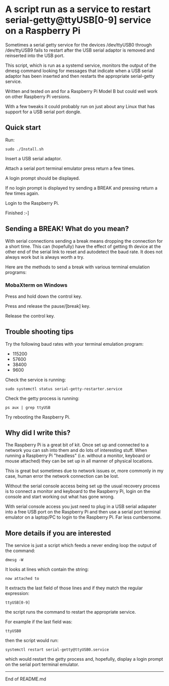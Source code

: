 # A script run as a service to restart serial-getty@ttyUSB[0-9] service on a Raspberry Pi

Sometimes a serial getty service for the devices /dev/ttyUSB0 through
/dev/ttyUSB9 fails to restart after the USB serial adaptor is removed
and reinserted into the USB port.

This script, which is run as a systemd service, monitors the output of the
dmesg command looking for messages that indicate when a USB serial adaptor
has been inserted and then restarts the appropriate serial-getty service.

Written and tested on and for a Raspberry Pi Model B but could well work
on other Raspberry Pi versions.

With a few tweaks it could probably run on just about any Linux that
has support for a USB serial port dongle.

## Quick start

Run:

```
sudo ./Install.sh
```

Insert a USB serial adaptor.

Attach a serial port terminal emulator press return a few times.

A login prompt should be displayed.

If no login prompt is displayed try sending a BREAK and pressing return a few times again.

Login to the Raspberry Pi.

Finished :-]

## Sending a BREAK! What do you mean?

With serial connections sending a break means dropping the connection for a short time. This
can (hopefully) have the effect of getting th device at the other end of the serial link
to reset and autodetect the baud rate. It does not always work but is always worth a try.

Here are the methods to send a break with various terminal emulation programs:

### MobaXterm on Windows

Press and hold down the control key.

Press and release the pause/[break] key.

Release the control key.


## Trouble shooting tips

Try the following baud rates with your terminal emulation program:

+ 115200
+ 57600
+ 38400
+ 9600

Check the service is running:

```
sudo systemctl status serial-getty-restarter.service
```

Check the getty process is running:

```
ps aux | grep ttyUSB
```

Try rebooting the Raspberry Pi.

## Why did I write this?

The Raspberry Pi is a great bit of kit. Once set up and connected to
a network you can ssh into them and do lots of interesting stuff. When
running a Raspberry Pi "headless" (i.e. without a monitor, keyboard or
mouse attached) they can be set up in all manner of physical locations.

This is great but sometimes due to network issues or, more commonly in
my case, human error the network connection can be lost.

Without the serial console access being set up the usual recovery process
is to connect a monitor and keyboard to the Raspberry Pi, login on the
console and start working out what has gone wrong.

With serial console access you just need to plug in a USB serial adapater
into a free USB port on the Raspberry Pi and then use a serial port
terminal emulator on a laptop/PC to login to the Raspberry Pi. Far
less cumbersome.

## More details if you are interested

The service is just a script which feeds a never ending loop the output of the command:

```
dmesg -W
```

It looks at lines which contain the string:

```
now attached to
```

It extracts the last field of those lines and if they match the regular expression:

```
ttyUSB[0-9]
```

the script runs the command to restart the appropriate service.

For example if the last field was:

```
ttyUSB0
```

then the script would run:

```
systemctl restart serial-getty@ttyUSB0.service
```

which would restart the getty process and, hopefully, display a login prompt on the serial port terminal emulator.

----------------
End of README.md

